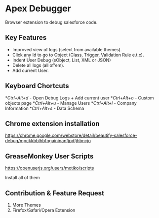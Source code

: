 Apex Debugger
===============

Browser extension to debug salesforce code.

Key Features
------------

  * Improved view of logs (select from available themes).
  * Click any Id to go to Object (Class, Trigger, Validation Rule e.t.c).
  * Indent User Debug (sObject, List, XML or JSON)
  * Delete all logs (all of'em).
  * Add current User.

Keyboard Chortcuts
------------------

  *_Ctrl+Alt+d_ - Open Debug Logs + Add current user
  *_Ctrl+Alt+o_ - Custom objects page
  *_Ctrl+Alt+u_ - Manage Users
  *_Ctrl+Alt+i_ - Company Information
  *_Ctrl+Alt+s_ - Data Schema

Chrome extension installation
-----------------------------

https://chrome.google.com/webstore/detail/beautify-salesforce-debug/mpckkbblhbfngaininanfjpdfjhbncjo

GreaseMonkey User Scripts
-----------------------------

https://openuserjs.org/users/motiko/scripts

Install all of them

Contribution & Feature Request
-----------------------------

  1. More Themes
  2. Firefox/Safari/Opera Extension
